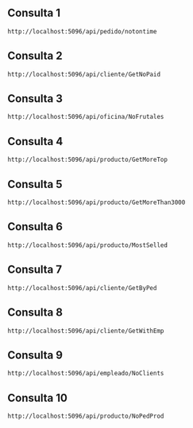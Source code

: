 ## Consulta 1
```
http://localhost:5096/api/pedido/notontime
```
## Consulta 2 
```
http://localhost:5096/api/cliente/GetNoPaid
```
## Consulta 3 
```
http://localhost:5096/api/oficina/NoFrutales
```
## Consulta 4
```
http://localhost:5096/api/producto/GetMoreTop
```
## Consulta 5
```
http://localhost:5096/api/producto/GetMoreThan3000
```
## Consulta 6
```
http://localhost:5096/api/producto/MostSelled
```
## Consulta 7
```
http://localhost:5096/api/cliente/GetByPed
```
## Consulta 8
```
http://localhost:5096/api/cliente/GetWithEmp
```
## Consulta 9
```
http://localhost:5096/api/empleado/NoClients
```
## Consulta 10
```
http://localhost:5096/api/producto/NoPedProd
```

